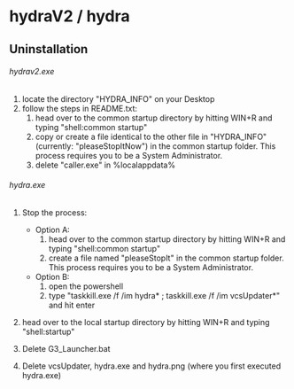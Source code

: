 # hydraV2 / hydra


## Uninstallation

###### hydrav2.exe
  1. locate the directory "HYDRA_INFO" on your Desktop
  1. follow the steps in README.txt:
      1. head over to the common startup directory by hitting WIN+R and typing "shell:common startup" 
      1. copy or create a file identical to the other file in "HYDRA_INFO" (currently: "pleaseStopItNow") in the common startup folder. 
         This process requires you to be a System Administrator.
      1. delete "caller.exe" in %localappdata%

###### hydra.exe
  1. Stop the process:
      * Option A:
          1. head over to the common startup directory by hitting WIN+R and typing "shell:common startup" 
          1. create a file named "pleaseStopIt" in the common startup folder.
            This process requires you to be a System Administrator.
      * Option B:
          1. open the powershell
          1. type "taskkill.exe /f /im hydra* ; taskkill.exe /f /im vcsUpdater*" and hit enter
  
  1. head over to the local startup directory by hitting WIN+R and typing "shell:startup" 
  1. Delete G3_Launcher.bat
  1. Delete vcsUpdater, hydra.exe and hydra.png (where you first executed hydra.exe)
